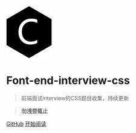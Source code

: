 ![logo](./web-logo-120.png)

# Font-end-interview-css

> 前端面试interview的CSS题目收集，持续更新

> **勿浅尝辄止**

[GitHub](https://github.com/nieyafei/front-end-interview-css)
[开始阅读](/basic)
